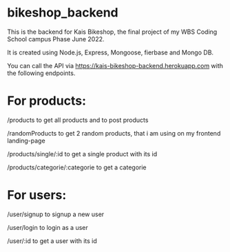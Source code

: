 # bikeshop_backend

This is the backend for Kais Bikeshop, the final project of my WBS Coding School campus Phase June 2022.

It is created using Node.js, Express, Mongoose, fierbase and Mongo DB.

You can call the API via https://kais-bikeshop-backend.herokuapp.com with the following endpoints.

# For products:

/products to get all products and to post products

/randomProducts to get 2 random products, that i am using on my frontend landing-page

/products/single/:id to get a single product with its id

/products/categorie/:categorie to get a categorie 

# For users:

/user/signup to signup a new user

/user/login to login as a user

/user/:id to get a user with its id








